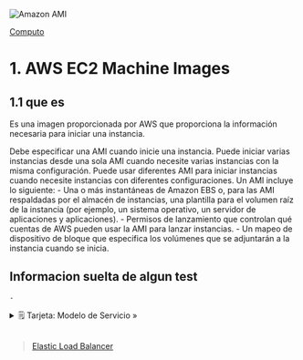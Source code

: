 ![Amazon AMI](../../assets/Computo/ec2Image-logo.png)

[Computo](../../Computo/)

# 1. AWS EC2 Machine Images 

## 1.1 que es

Es una imagen proporcionada por AWS que proporciona la información necesaria para iniciar una instancia. 

Debe especificar una AMI cuando inicie una instancia. Puede iniciar varias instancias desde una sola AMI cuando necesite varias instancias con la misma configuración. 
Puede usar diferentes AMI para iniciar instancias cuando necesite instancias con diferentes configuraciones.
Un AMI incluye lo siguiente:
    - Una o más instantáneas de Amazon EBS o, para las AMI respaldadas por el almacén de instancias, una plantilla para el volumen raíz de la instancia (por ejemplo, un sistema operativo, un servidor de aplicaciones y aplicaciones).
    - Permisos de lanzamiento que controlan qué cuentas de AWS pueden usar la AMI para lanzar instancias.
    - Un mapeo de dispositivo de bloque que especifica los volúmenes que se adjuntarán a la instancia cuando se inicia.

## Informacion suelta de algun test

    -

<details>
<summary>🗒 Tarjeta: Modelo de Servicio »</summary>

| Informacion   |
| ---- |
| Sin esto no hay EC2 |

</details>


<br/>

> [Elastic Load Balancer](./elb.md)

<br/>